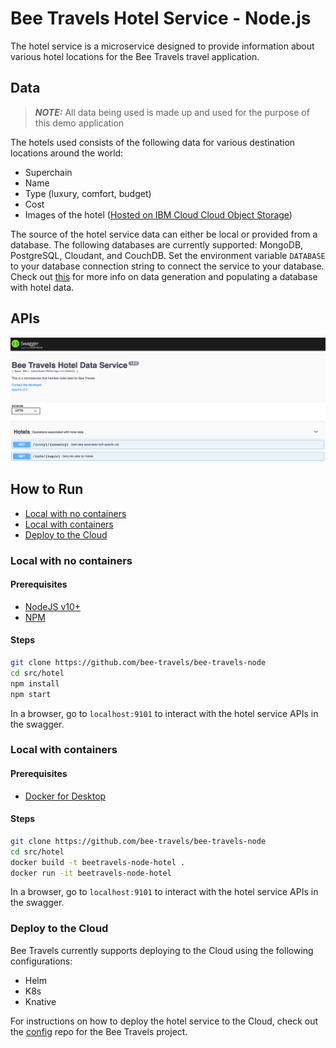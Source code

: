 # Bee Travels Hotel Service - Node.js

The hotel service is a microservice designed to provide information about various hotel locations for the Bee Travels travel application.

## Data
> ***NOTE:*** All data being used is made up and used for the purpose of this demo application

The hotels used consists of the following data for various destination locations around the world:

* Superchain
* Name
* Type (luxury, comfort, budget)
* Cost
* Images of the hotel ([Hosted on IBM Cloud Cloud Object Storage](https://www.ibm.com/cloud/object-storage))

The source of the hotel service data can either be local or provided from a database. The following databases are currently supported: MongoDB, PostgreSQL, Cloudant, and CouchDB. Set the environment variable `DATABASE` to your database connection string to connect the service to your database. Check out [this](https://github.com/bee-travels/data-generator/tree/master/src/hotels) for more info on data generation and populating a database with hotel data.

## APIs

![](screenshots/apis.jpg)

## How to Run

* [Local with no containers](#local-with-no-containers)
* [Local with containers](#local-with-containers)
* [Deploy to the Cloud](#deploy-to-the-cloud)

### Local with no containers

#### Prerequisites

* [NodeJS v10+](https://nodejs.org/en/download/)
* [NPM](https://www.npmjs.com/get-npm)

#### Steps

```bash
git clone https://github.com/bee-travels/bee-travels-node
cd src/hotel
npm install
npm start
```

In a browser, go to `localhost:9101` to interact with the hotel service APIs in the swagger.

### Local with containers

#### Prerequisites

* [Docker for Desktop](https://www.docker.com/products/docker-desktop)

#### Steps

```bash
git clone https://github.com/bee-travels/bee-travels-node
cd src/hotel
docker build -t beetravels-node-hotel .
docker run -it beetravels-node-hotel
```

In a browser, go to `localhost:9101` to interact with the hotel service APIs in the swagger.

### Deploy to the Cloud

Bee Travels currently supports deploying to the Cloud using the following configurations:

* Helm
* K8s
* Knative

For instructions on how to deploy the hotel service to the Cloud, check out the [config](https://github.com/bee-travels/config) repo for the Bee Travels project.
